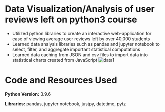 # Data Visualization/Analysis of user reviews left on python3 course 
* Utilized python libraries to create an interactive web-application for ease of viewing average user reviews left by over 40,000 students
* Learned data analysis libraries such as pandas and jupyter notebook to select, filter, and aggregate important statistical computations
* Learned data caching from JSON and csv files to import data into statistical charts created from JavaScript
![data1](https://user-images.githubusercontent.com/89174669/131264747-510bcdde-d7b2-410a-81ee-ecfdaa22ea52.png)

# Code and Resources Used
**Python Version:** 3.9.6

**Libraries:** pandas, jupyter notebook, justpy, datetime, pytz 
